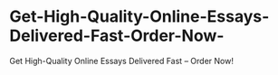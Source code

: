 # Get-High-Quality-Online-Essays-Delivered-Fast-Order-Now-
Get High-Quality Online Essays Delivered Fast – Order Now!

